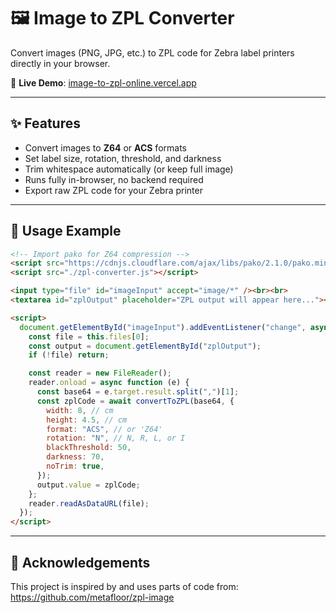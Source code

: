 # 🖼️ Image to ZPL Converter

Convert images (PNG, JPG, etc.) to ZPL code for Zebra label printers directly in your browser.

🧪 **Live Demo**: [image-to-zpl-online.vercel.app](https://image-to-zpl-online.vercel.app/)

---

## ✨ Features

- Convert images to **Z64** or **ACS** formats
- Set label size, rotation, threshold, and darkness
- Trim whitespace automatically (or keep full image)
- Runs fully in-browser, no backend required
- Export raw ZPL code for your Zebra printer

---

## 🚀 Usage Example

```html
<!-- Import pako for Z64 compression -->
<script src="https://cdnjs.cloudflare.com/ajax/libs/pako/2.1.0/pako.min.js"></script>
<script src="./zpl-converter.js"></script>

<input type="file" id="imageInput" accept="image/*" /><br><br>
<textarea id="zplOutput" placeholder="ZPL output will appear here..."></textarea>

<script>
  document.getElementById("imageInput").addEventListener("change", async function () {
    const file = this.files[0];
    const output = document.getElementById("zplOutput");
    if (!file) return;

    const reader = new FileReader();
    reader.onload = async function (e) {
      const base64 = e.target.result.split(",")[1];
      const zplCode = await convertToZPL(base64, {
        width: 8, // cm
        height: 4.5, // cm
        format: "ACS", // or 'Z64'
        rotation: "N", // N, R, L, or I
        blackThreshold: 50,
        darkness: 70,
        noTrim: true,
      });
      output.value = zplCode;
    };
    reader.readAsDataURL(file);
  });
</script>

```

---

## 📝 Acknowledgements

This project is inspired by and uses parts of code from: https://github.com/metafloor/zpl-image

